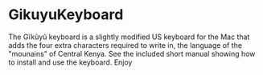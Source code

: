 # GikuyuKeyboard
The Gĩkũyũ keyboard is a slightly modified US keyboard for the Mac that adds the four extra characters required to write in, the language of the "mounains" of Central Kenya. 
See the included short manual showing how to install and use the keyboard.
Enjoy
